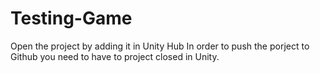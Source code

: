 # Testing-Game

Open the project by adding it in Unity Hub
In order to push the porject to Github you need to have to project closed in Unity.
